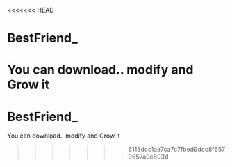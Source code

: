 <<<<<<< HEAD
# BestFriend_
You can download.. modify and Grow it
=======
# BestFriend_
You can download.. modify and Grow it
>>>>>>> 6113dcc1aa7ca7c7fbed9dcc8f6579657a9e803d
